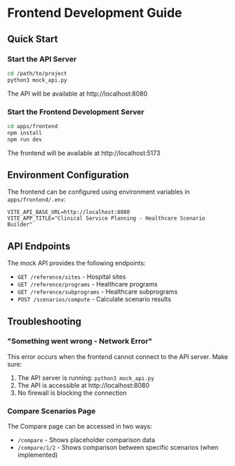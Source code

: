 # Frontend Development Guide

## Quick Start

### Start the API Server
```bash
cd /path/to/project
python3 mock_api.py
```
The API will be available at http://localhost:8080

### Start the Frontend Development Server
```bash
cd apps/frontend
npm install
npm run dev
```
The frontend will be available at http://localhost:5173

## Environment Configuration

The frontend can be configured using environment variables in `apps/frontend/.env`:

```env
VITE_API_BASE_URL=http://localhost:8080
VITE_APP_TITLE="Clinical Service Planning - Healthcare Scenario Builder"
```

## API Endpoints

The mock API provides the following endpoints:
- `GET /reference/sites` - Hospital sites
- `GET /reference/programs` - Healthcare programs
- `GET /reference/subprograms` - Healthcare subprograms
- `POST /scenarios/compute` - Calculate scenario results

## Troubleshooting

### "Something went wrong - Network Error"
This error occurs when the frontend cannot connect to the API server. Make sure:
1. The API server is running: `python3 mock_api.py`
2. The API is accessible at http://localhost:8080
3. No firewall is blocking the connection

### Compare Scenarios Page
The Compare page can be accessed in two ways:
- `/compare` - Shows placeholder comparison data
- `/compare/1/2` - Shows comparison between specific scenarios (when implemented)